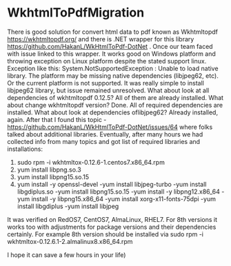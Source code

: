 # WkhtmlToPdfMigration
There is good solution for convert html data to pdf known as Wkhtmltopdf https://wkhtmltopdf.org/ and there is .NET wrapper for this library https://github.com/HakanL/WkHtmlToPdf-DotNet .
Once our team faced with issue linked to this wrapper. It works good on Windows platform and throwing exception on Linux platform despite the stated support linux.
Exception like this:
System.NotSupportedException : Unable to load native library. The platform may be missing native dependencies (libjpeg62, etc). Or the current platform is not supported.
It was really simple to install libjpeg62 library, but issue remained unresolved.
What about look at all dependencies of wkhtmltopdf 0.12.5? All of them are already installed.
What about change wkhtmltopdf version? Done. All of required dependencies are installed. 
What about look at dependencies oflibjpeg62? Already installed, again.
After that I found this topic - https://github.com/HakanL/WkHtmlToPdf-DotNet/issues/64 where folks talked about additional libraries.
Eventually, after many hours we had collected info from many topics and got list of required libraries and installations:

1. sudo rpm -i wkhtmltox-0.12.6-1.centos7.x86_64.rpm
2. yum install libpng.so.3
3. yum install libpng15.so.15
4. yum install -y openssl-devel
-yum install libjpeg-turbo
-yum install libgdiplus.so
-yum install libpng15.so.15
-yum install -y libpng12.x86_64
-yum install -y libpng15.x86_64
-yum install xorg-x11-fonts-75dpi
-yum install libgdiplus
-yum install libjpeg

It was verified on RedOS7, CentOS7, AlmaLinux, RHEL7.
For 8th versions it works too with adjustments for package versions and their dependencies certainly.
For example 8th version should be installed via sudo rpm -i wkhtmltox-0.12.6.1-2.almalinux8.x86_64.rpm

I hope it can save a few hours in your life)


